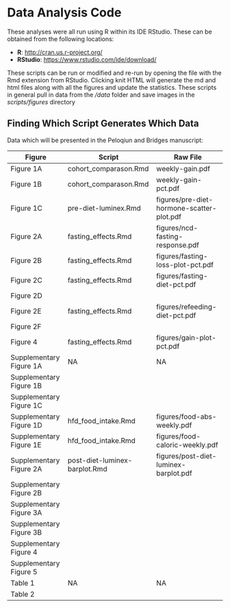 Data Analysis Code
===================

These analyses were all run using R within its IDE RStudio.  These can be obtained from the following locations:

* **R**: http://cran.us.r-project.org/
* **RStudio**: https://www.rstudio.com/ide/download/

These scripts can be run or modified and re-run by opening the file with the Rmd extension from RStudio.  Clicking knit HTML will generate the md and html files along with all the figures and update the statistics.  These scripts in general pull in data from the */data* folder and save images in the *scripts/figures* directory

Finding Which Script Generates Which Data
------------------------------------------

Data which will be presented in the Peloqiun and Bridges manuscript:

Figure | Script | Raw File
--- | --- | --- 
Figure 1A | cohort_comparason.Rmd | weekly-gain.pdf
Figure 1B | cohort_comparason.Rmd | weekly-gain-pct.pdf
Figure 1C | pre-diet-luminex.Rmd | figures/pre-diet-hormone-scatter-plot.pdf
Figure 2A | fasting_effects.Rmd | figures/ncd-fasting-response.pdf
Figure 2B | fasting_effects.Rmd | figures/fasting-loss-plot-pct.pdf
Figure 2C | fasting_effects.Rmd | figures/fasting-diet-pct.pdf
Figure 2D | | 
Figure 2E | fasting_effects.Rmd | figures/refeeding-diet-pct.pdf
Figure 2F | |
Figure 4 | fasting_effects.Rmd | figures/gain-plot-pct.pdf
Supplementary Figure 1A | NA | NA
Supplementary Figure 1B | |
Supplementary Figure 1C | |
Supplementary Figure 1D | hfd_food_intake.Rmd | figures/food-abs-weekly.pdf
Supplementary Figure 1E | hfd_food_intake.Rmd | figures/food-caloric-weekly.pdf
Supplementary Figure 2A | post-diet-luminex-barplot.Rmd | figures/post-diet-luminex-barplot.pdf
Supplementary Figure 2B | |
Supplementary Figure 3A | |
Supplementary Figure 3B | |
Supplementary Figure 4 | |
Supplementary Figure 5 | |
Table 1 | NA | NA
Table 2 | |